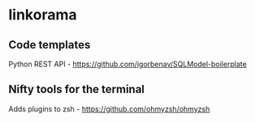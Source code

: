 # linkorama

## Code templates
Python REST API - https://github.com/igorbenav/SQLModel-boilerplate

## Nifty tools for the terminal 
Adds plugins to zsh - https://github.com/ohmyzsh/ohmyzsh
